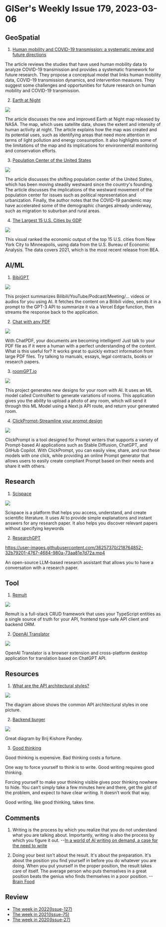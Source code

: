 # GISer's Weekly Issue 179, 2023-03-06

## GeoSpatial

1. [Human mobility and COVID-19 transmission: a systematic review and future directions](https://www.tandfonline.com/doi/full/10.1080/19475683.2022.2041725)

The article reviews the studies that have used human mobility data to analyze COVID-19 transmission and provides a systematic framework for future research. They propose a conceptual model that links human mobility data, COVID-19 transmission dynamics, and intervention measures. They suggest some challenges and opportunities for future research on human mobility and COVID-19 transmission.

2. [Earth at Night](https://www.geographyrealm.com/earth-at-night/)

![](https://cdn.shortpixel.ai/spai/q_lossy+w_808+h_404+to_webp+ret_img/https://www.geographyrealm.com/wp-content/uploads/2022/06/BlackMarble-map-earth-night.jpg)

The article discusses the new and improved Earth at Night map released by NASA. The map, which uses satellite data, shows the extent and intensity of human activity at night. The article explains how the map was created and its potential uses, such as identifying areas that need more attention in terms of light pollution and energy consumption. It also highlights some of the limitations of the map and its implications for environmental monitoring and conservation efforts.

3. [Population Center of the United States](https://www.geographyrealm.com/population-center-united-states)

![](https://cdn.shortpixel.ai/spai/q_lossy+w_808+h_559+to_webp+ret_img/https://www.geographyrealm.com/wp-content/uploads/2022/06/census-mean-center-population-map-united-states.jpg)

The article discusses the shifting population center of the United States, which has been moving steadily westward since the country's founding. The article discusses the implications of the westward movement of the population center for issues such as political representation and urbanization. Finally, the author notes that the COVID-19 pandemic may have accelerated some of the demographic changes already underway, such as migration to suburban and rural areas.

4. [The Largest 15 U.S. Cities by GDP](https://www.visualcapitalist.com/us-cities-by-gdp-map/)

![](https://www.visualcapitalist.com/wp-content/uploads/2023/03/US_Cities_with_the_Highest_GDPs-1.jpg)

This visual ranked the economic output of the top 15 U.S. cities from New York City to Minneapolis, using data from the U.S. Bureau of Economic Analysis. The data covers 2021, which is the most recent release from BEA.

## AI/ML

1. [BibiGPT](https://github.com/JimmyLv/BibiGPT)

![](https://twitter.com/Jimmy_JingLv/status/1630137750572728320?s=20)

This project summarizes Bilibili/YouTube/Podcast/Meeting/... videos or audios for you using AI. It fetches the content on a Bilibili video, sends it in a prompt to the GPT-3 API to summarize it via a Vercel Edge function, then streams the response back to the application.

2. [Chat with any PDF](https://www.chatpdf.com/)

![](https://blog.fiime.cn/data/image/2023/03/07/27998_pcwx_6474.png)

With ChatPDF, your documents are becoming intelligent! Just talk to your PDF file as if it were a human with a perfect understanding of the content. What is this useful for? It works great to quickly extract information from large PDF files. Try talking to manuals, essays, legal contracts, books or research papers.

3. [roomGPT.io](https://github.com/Nutlope/roomGPT)

![](https://github.com/Nutlope/roomGPT/raw/main/public/screenshot.png)

This project generates new designs for your room with AI. It uses an ML model called ControlNet to generate variations of rooms. This application gives you the ability to upload a photo of any room, which will send it through this ML Model using a Next.js API route, and return your generated room.

4. [ClickPrompt-Streamline your prompt design](https://github.com/prompt-engineering/click-prompt)

![](https://github.com/prompt-engineering/prompt-patterns/raw/master/cheatsheet/prompt-simple-cheatsheet.jpg)

ClickPrompt is a tool designed for Prompt writers that supports a variety of Prompt-based AI applications such as Stable Diffusion, ChatGPT, and GitHub Copilot. With ClickPrompt, you can easily view, share, and run these models with one click, while providing an online Prompt generator that allows users to easily create compliant Prompt based on their needs and share it with others.

## Research

1. [Scispace](https://duckduckgo.com/?q=SciSpace&atb=v314-1&ia=web)

![](https://pic4.zhimg.com/80/v2-5b3ff48b915f96306855bdb7d4beb1d7_720w.webp)

Scispace is a platform that helps you access, understand, and create scientific literature. It uses AI to provide simple explanations and instant answers for any research paper. It also helps you discover relevant papers without specifying keywords

2. [ResearchGPT](https://github.com/mukulpatnaik/researchgpt)

https://user-images.githubusercontent.com/36257370/218764852-32b79201-4767-4684-980a-73aa81e7d72a.mp4

An open-source LLM-based research assistant that allows you to have a conversation with a research paper.

## Tool

1. [Remult](https://github.com/remult/remult)

![](https://www.youtube.com/watch?v=rEoScmSVNUE)

Remult is a full-stack CRUD framework that uses your TypeScript entities as a single source of truth for your API, frontend type-safe API client and backend ORM.

2. [OpenAI Translator](https://github.com/yetone/openai-translator)

![](https://user-images.githubusercontent.com/1206493/223200182-6a1d2a02-3fe0-4723-bdae-99d8b7212a33.gif)

OpenAI Translator is a browser extension and cross-platform desktop application for translation based on ChatGPT API.

## Resources

1. [What are the API architectural styles?](https://blog.bytebytego.com/p/ep49-api-architectural-styles)

![](https://substackcdn.com/image/fetch/f_auto,q_auto:good,fl_progressive:steep/https%3A%2F%2Fsubstack-post-media.s3.amazonaws.com%2Fpublic%2Fimages%2Faa5a976f-6264-4731-b214-210d5a8bd43b_2628x3513.png)

The diagram above shows the common API architectural styles in one picture.

2. [Backend burger](https://www.linkedin.com/in/ACoAAAKDuMsBugjGZwz0pJy43LJ-6bVwc0gm9xQ)

![](https://substackcdn.com/image/fetch/w_1272,c_limit,f_webp,q_auto:good,fl_progressive:steep/https%3A%2F%2Fsubstack-post-media.s3.amazonaws.com%2Fpublic%2Fimages%2F8713114e-765b-4d8c-bd16-edd5e9465380_800x1000.jpeg)

Great diagram by Brij Kishore Pandey.

3. [Good thinking](https://fs.blog/brain-food/march-5-2023/)

Good thinking is expensive. Bad thinking costs a fortune.

One way to force yourself to think is to write. Good writing requires good thinking.

Forcing yourself to make your thinking visible gives poor thinking nowhere to hide. You can’t simply take a few minutes here and there, get the gist of the problem, and expect to have clear writing. It doesn’t work that way.

Good writing, like good thinking, takes time.

## Comments

1.  Writing is the process by which you realize that you do not understand what you are talking about. Importantly, writing is also the process by which you figure it out.
    --[In a world of AI writing on demand, a case for the need to write](https://fs.blog/why-write/)

2.  Doing your best isn't about the result. It's about the preparation. It's about the position you find yourself in before you do whatever you are doing. When you put yourself in the proper position, the result takes care of itself. The average person who puts themselves in a great position beats the genius who finds themselves in a poor position.
    --[Brain Food](https://fs.blog/brain-food/march-12-2023/)

## Review

- [The week in 2022(Issue-127)](../2022/issue-127.md)
- [The week in 2021(Issue-75)](../2021/issue-75.md)
- [The week in 2020(Issue-27)](../2020/issue-27.md)

